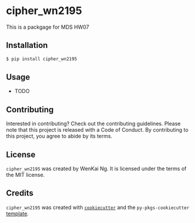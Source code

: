 # cipher_wn2195

This is a packgage for MDS HW07

## Installation

```bash
$ pip install cipher_wn2195
```

## Usage

- TODO

## Contributing

Interested in contributing? Check out the contributing guidelines. Please note that this project is released with a Code of Conduct. By contributing to this project, you agree to abide by its terms.

## License

`cipher_wn2195` was created by WenKai Ng. It is licensed under the terms of the MIT license.

## Credits

`cipher_wn2195` was created with [`cookiecutter`](https://cookiecutter.readthedocs.io/en/latest/) and the `py-pkgs-cookiecutter` [template](https://github.com/py-pkgs/py-pkgs-cookiecutter).
